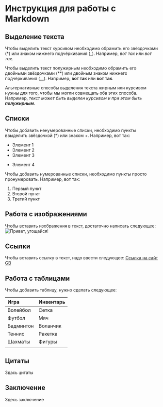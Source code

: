 # Инструкция для работы с Markdown

## Выделение текста

Чтобы выделить текст курсивом необходимо обрамить его звёздочками (*) или знаком нижнего подчёркивания (_). Например, *вот так* или _вот так_.

Чтобы выделить текст полужирным необходимо обрамить его двойными звёздочками (**) или двойным знаком нижнего подчёркивания (__). Например, **вот так** или __вот так__.

Альтернативные способы выделения текста жирным или курсивом нужны для того, чтобы мы могли совмещать оба этих способа. Например, _текст может быть выделен курсивом и при этом быть **полужирным**_. 

## Списки

Чтобы добавить ненумерованные списки, необходимо пункты ввыделить звёздочкой (*) или знаком +. Например, вот так:
* Элемент 1
* Элемент 2
* Элемент 3
+ Элемент 4

Чтобы добавить нумерованные списки, необходимо пункты просто пронумеровать. Например, вот так:
1. Первый пункт
2. Второй пункт
3. Третий пункт

## Работа с изображениями

Чтобы вставить изображения в текст, достаточно написать следующее:
![Привет, угощайся!](Сочные_рёбрышки.jpg)

## Ссылки

Чтобы вставить ссылку в текст, надо ввести следующее:
[Ссылка на сайт GB](https://gb.ru/)

## Работа с таблицами

Чтобы добавить таблицу, нужно сделать следующее:

|Игра|Инвентарь
|:-----|-----
|Волейбол|Сетка
|Футбол|Мяч
|Бадминтон|Воланчик
|Теннис|Ракетка
|Шахматы|Фигуры
||

## Цитаты
Здась цитаты
## Заключение
Здесь заключение
